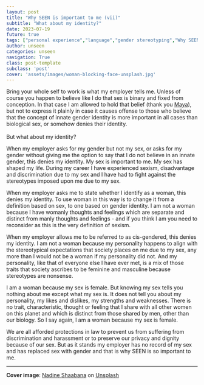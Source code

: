 ```yaml
---
layout: post
title: "Why SEEN is important to me (vii)"
subtitle: "What about my identity?"
date: 2023-07-19
future: true
tags: ["personal experience","language","gender stereotyping","Why SEEN"]
author: unseen
categories: unseen
navigation: True
class: post-template
subclass: 'post'
cover: 'assets/images/woman-blocking-face-unsplash.jpg'
---
```


Bring your whole self to work is what my employer tells me. Unless of course you happen to believe like I do that sex is binary and fixed from conception. In that case I am allowed to hold that belief (thank you [Maya](https://www.judiciary.uk/judgments/forstater-v-cgd-europe-and-ors/)), but not to express it plainly in case it causes offense to those who believe that the concept of innate gender identity is more important in all cases than biological sex, or somehow denies their identity.<br><br>But what about my identity?

When my employer asks for my gender but not my sex, or asks for my gender without giving me the option to say that I do not believe in an innate gender, this denies my identity. My sex is important to me. My sex has shaped my life. During my career I have experienced sexism, disadvantage and discrimination due to my sex and I have had to fight against the stereotypes imposed upon me due to my sex.

When my employer asks me to state whether I identify as a woman, this denies my identity. To use woman in this way is to change it from a definition based on sex, to one based on gender identity. I am not a woman because I have womanly thoughts and feelings which are separate and distinct from manly thoughts and feelings - and if you think I am you need to reconsider as this is the very definition of sexism.

When my employer allows me to be referred to as cis-gendered, this denies my identity. I am not a woman because my personality happens to align with the stereotypical expectations that society places on me due to my sex, any more than I would not be a woman if my personality did not. And my personality, like that of everyone else I have ever met, is a mix of those traits that society ascribes to be feminine and masculine because stereotypes are nonsense.

I am a woman because my sex is female. But knowing my sex tells you nothing about me except what my sex is. It does not tell you about my personality, my likes and dislikes, my strengths and weaknesses. There is no trait, characteristic, thought or feeling that I share with all other women on this planet and which is distinct from those shared by men, other than our biology. So I say again, I am a woman because my sex is female.

We are all afforded protections in law to prevent us from suffering from discrimination and harassment or to preserve our privacy and dignity because of our sex. But as it stands my employer has no record of my sex and has replaced sex with gender and that is why SEEN is so important to me.

---------------------

**Cover image**: [Nadine Shaabana](https://unsplash.com/photos/DRzYMtae-vA) on [Unsplash](https://unsplash.com/license)
